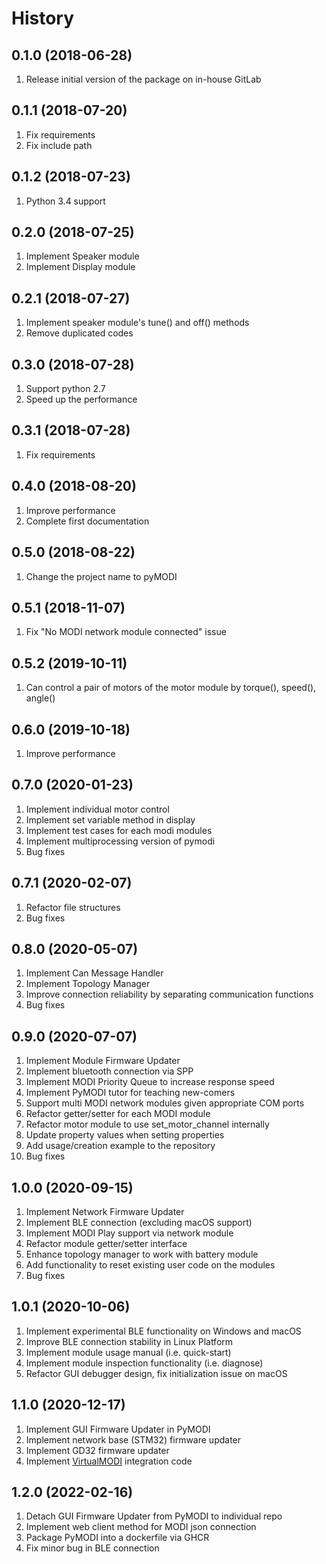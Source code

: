 History
==

0.1.0 (2018-06-28)
--
1. Release initial version of the package on in-house GitLab

0.1.1 (2018-07-20)
--
1. Fix requirements
2. Fix include path

0.1.2 (2018-07-23)
--
1. Python 3.4 support

0.2.0 (2018-07-25)
--
1. Implement Speaker module
2. Implement Display module

0.2.1 (2018-07-27)
--
1. Implement speaker module's tune() and off() methods
2. Remove duplicated codes

0.3.0 (2018-07-28)
--
1. Support python 2.7
2. Speed up the performance

0.3.1 (2018-07-28)
--
1. Fix requirements

0.4.0 (2018-08-20)
--
1. Improve performance
2. Complete first documentation

0.5.0 (2018-08-22)
--
1. Change the project name to pyMODI

0.5.1 (2018-11-07)
--
1. Fix "No MODI network module connected" issue

0.5.2 (2019-10-11)
--
1. Can control a pair of motors of the motor module by torque(), speed(),
   angle()

0.6.0 (2019-10-18)
--
1. Improve performance

0.7.0 (2020-01-23)
--
1. Implement individual motor control
2. Implement set variable method in display
3. Implement test cases for each modi modules
4. Implement multiprocessing version of pymodi
5. Bug fixes

0.7.1 (2020-02-07)
--
1. Refactor file structures
2. Bug fixes

0.8.0 (2020-05-07)
--
1. Implement Can Message Handler
2. Implement Topology Manager
3. Improve connection reliability by separating communication functions
4. Bug fixes

0.9.0 (2020-07-07)
--
1. Implement Module Firmware Updater
2. Implement bluetooth connection via SPP
3. Implement MODI Priority Queue to increase response speed
4. Implement PyMODI tutor for teaching new-comers
5. Support multi MODI network modules given appropriate COM ports
6. Refactor getter/setter for each MODI module
7. Refactor motor module to use set_motor_channel internally
8. Update property values when setting properties
9. Add usage/creation example to the repository
10. Bug fixes

1.0.0 (2020-09-15)
--
1. Implement Network Firmware Updater
2. Implement BLE connection (excluding macOS support)
3. Implement MODI Play support via network module
4. Refactor module getter/setter interface
5. Enhance topology manager to work with battery module
6. Add functionality to reset existing user code on the modules
7. Bug fixes

1.0.1 (2020-10-06)
--
1. Implement experimental BLE functionality on Windows and macOS
2. Improve BLE connection stability in Linux Platform
3. Implement module usage manual (i.e. quick-start)
4. Implement module inspection functionality (i.e. diagnose)
5. Refactor GUI debugger design, fix initialization issue on macOS

1.1.0 (2020-12-17)
--
1. Implement GUI Firmware Updater in PyMODI
2. Implement network base (STM32) firmware updater
3. Implement GD32 firmware updater
4. Implement [VirtualMODI](https://github.com/luxrobo/virtual-modi) integration code

1.2.0 (2022-02-16)
--
1. Detach GUI Firmware Updater from PyMODI to individual repo
2. Implement web client method for MODI json connection
3. Package PyMODI into a dockerfile via GHCR
4. Fix minor bug in BLE connection

